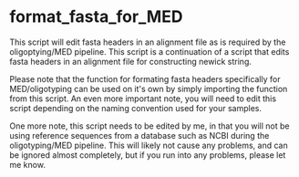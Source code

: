 # format_fasta_for_MED
This script will edit fasta headers in an alignment file as is required by the oligoptying/MED pipeline. 
This script is a continuation of a script that edits fasta headers in an alignment file for constructing newick string. 

Please note that the function for formating fasta headers specifically for MED/oligotyping can be used on it's own by simply importing the function from this script. An even more important note, you will need to edit this script depending on the naming convention used for your samples.


One more note, this script needs to be edited by me, in that you will not be using reference sequences from a database such as NCBI during the oligotyping/MED pipeline. This will likely not cause any problems, and can be ignored almost completely, but if you run into any problems, please let me know.
